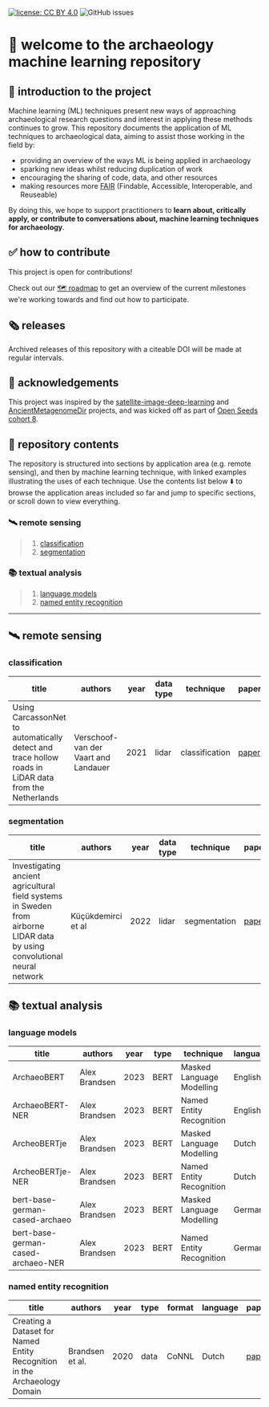 [![license: CC BY 4.0](https://img.shields.io/badge/license-CC_BY_4.0-lightgrey.svg)](https://creativecommons.org/licenses/by/4.0/)
![GitHub issues](https://img.shields.io/github/issues/lakillo/archaeology-machine-learning)
<!-- [![visits](https://hits.sh/github.com/lakillo/archaeology-machine-learning.svg?label=visits&color=11cc9a)](https://hits.sh/github.com/lakillo/archaeology-machine-learning/) -->

# 👋 welcome to the archaeology machine learning repository

## 📖 introduction to the project
Machine learning (ML) techniques present new ways of approaching archaeological research questions and interest in applying these methods continues to grow. 
This repository documents the application of ML techniques to archaeological data, aiming to assist those working in the field by:

* providing an overview of the ways ML is being applied in archaeology
* sparking new ideas whilst reducing duplication of work
* encouraging the sharing of code, data, and other resources
* making resources more [FAIR](https://www.nature.com/articles/sdata201618) (Findable, Accessible, Interoperable, and Reuseable)

By doing this, we hope to support practitioners to **learn about, critically apply, or contribute to conversations about, machine learning techniques for archaeology**.

## ✅ how to contribute
This project is open for contributions! 

Check out our [🗺️ roadmap](https://github.com/lakillo/archaeology-machine-learning/issues/3) to get an overview of the current milestones we're working towards and find out how to participate.

## 🗞️ releases
Archived releases of this repository with a citeable DOI will be made at regular intervals.

## 🙏 acknowledgements
This project was inspired by the [satellite-image-deep-learning](https://github.com/satellite-image-deep-learning/) and [AncientMetagenomeDir](https://github.com/SPAAM-community/AncientMetagenomeDir) projects, and was kicked off as part of [Open Seeds cohort 8](https://openlifesci.org/openseeds/ols-8/).

## 📁 repository contents
The repository is structured into sections by application area (e.g. remote sensing), and then by machine learning technique, with linked examples illustrating the uses of each technique. Use the contents list below ⬇️ to browse the application areas included so far and jump to specific sections, or scroll down to view everything.

### 🛰️ remote sensing
> 1. [classification](https://github.com/lakillo/archaeology-machine-learning/tree/main#classification)
> 2. [segmentation](https://github.com/lakillo/archaeology-machine-learning/tree/main#segmentation)
<!-- > 3. [technique](link) -->

### 📚️ textual analysis
> 1. [language models](https://github.com/lakillo/archaeology-machine-learning/tree/main#language_models)
> 2. [named entity recognition](https://github.com/lakillo/archaeology-machine-learning/tree/main#named_entity_recognition)
<!-- > 3. [technique](link) -->

---

## 🛰️ remote sensing
### classification
|title | authors | year | data type | technique | paper | code | data |
| ---- | ---- | ---- | ---- | ---- | ---- | ---- | ---- |
|<!-- -->Using CarcassonNet to automatically detect and trace hollow roads in LiDAR data from the Netherlands | Verschoof-van der Vaart and Landauer | 2021 | lidar | classification | [paper](https://doi.org/10.1016/j.culher.2020.10.009) | code:tbc | data:tbc<!-- -->|

### segmentation
| title | authors | year | data type | technique | paper | code | data |
| ---- | ---- | ---- | ---- | ---- | ---- | ---- | ---- |
|<!-- -->Investigating ancient agricultural field systems in Sweden from airborne LIDAR data by using convolutional neural network | Küçükdemirci et al | 2022 | lidar | segmentation | [paper](https://onlinelibrary.wiley.com/doi/full/10.1002/arp.1886) | code:tbc | data:tbc<!-- -->|


## 📚️ textual analysis
### language models
|title | authors | year | type | technique | language | paper | model | 
| ---- | ---- | ---- | ---- | ---- | ---- | ---- | ---- |
|<!-- -->ArchaeoBERT | Alex Brandsen | 2023 | BERT | Masked Language Modelling | English | [paper](https://doi.org/10.5281/zenodo.8300777) | [model](https://huggingface.co/alexbrandsen/ArchaeoBERT) <!-- -->|
|<!-- -->ArchaeoBERT-NER | Alex Brandsen | 2023 | BERT | Named Entity Recognition | English | [paper](https://doi.org/10.5281/zenodo.8300777) | [model](https://huggingface.co/alexbrandsen/ArchaeoBERT-NER) <!-- -->|
|<!-- -->ArcheoBERTje | Alex Brandsen | 2023 | BERT | Masked Language Modelling | Dutch | [paper](https://doi.org/10.5281/zenodo.8300777) | [model](https://huggingface.co/alexbrandsen/ArcheoBERTje) <!-- -->|
|<!-- -->ArcheoBERTje-NER | Alex Brandsen | 2023 | BERT | Named Entity Recognition | Dutch | [paper](https://doi.org/10.5281/zenodo.8300777) | [model](https://huggingface.co/alexbrandsen/ArcheoBERTje-NER) <!-- -->|
|<!-- -->bert-base-german-cased-archaeo | Alex Brandsen | 2023 | BERT | Masked Language Modelling | German | [paper](https://doi.org/10.5281/zenodo.8300777) | [model](https://huggingface.co/alexbrandsen/bert-base-german-cased-archaeo) <!-- -->|
|<!-- -->bert-base-german-cased-archaeo-NER | Alex Brandsen | 2023 | BERT | Named Entity Recognition | German | [paper](https://doi.org/10.5281/zenodo.8300777) | [model](https://huggingface.co/alexbrandsen/bert-base-german-cased-archaeo-NER) <!-- -->|

### named entity recognition
|title | authors | year | type | format | language | paper | data | 
| ---- | ---- | ---- | ---- | ---- | ---- | ---- | ---- |
|<!-- -->Creating a Dataset for Named Entity Recognition in the Archaeology Domain | Brandsen et al. | 2020 | data | CoNNL | Dutch | [paper](https://aclanthology.org/2020.lrec-1.562) | [data](https://doi.org/10.5281/zenodo.3544544)<!-- -->|
